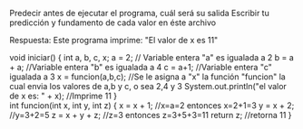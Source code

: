 Predecir antes de ejecutar el programa, cuál será su salida
Escribir tu predicción y fundamento de cada valor en éste
archivo

Respuesta:
Este programa imprime: "El valor de x es 11"

void iniciar() {
			int a, b, c, x;
			a = 2;                    // Variable entera "a" es igualada a 2
			b = a + a;               //Variable entera "b" es igualada a 4
			c = a+1;                //Variable entera "c" igualada a 3
			x = funcion(a,b,c);    //Se le asigna a "x" la función "funcion" la cual envia los valores de a,b y c, o sea 2,4 y 3
			System.out.println("el valor de x es: " + x);	    //Imprime 11
		}					
		int funcion(int x, int y, int z) {
			x = x + 1;                           //x=a=2 entonces x=2+1=3
			y = x + 2;                          //y=3+2=5
			z = x + y + z;                     //z=3 entonces z=3+5+3=11
			return z;                         //retorna 11
		}